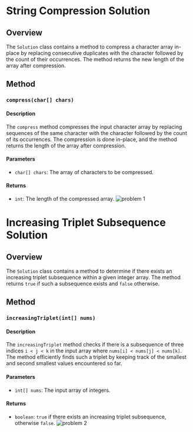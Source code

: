 # String Compression Solution

## Overview

The `Solution` class contains a method to compress a character array in-place by replacing consecutive duplicates with the character followed by the count of their occurrences. The method returns the new length of the array after compression.

## Method

### `compress(char[] chars)`

#### Description

The `compress` method compresses the input character array by replacing sequences of the same character with the character followed by the count of its occurrences. The compression is done in-place, and the method returns the length of the array after compression.

#### Parameters

- `char[] chars`: The array of characters to be compressed.

#### Returns

- `int`: The length of the compressed array.
![problem 1](https://github.com/user-attachments/assets/0122ea8c-5d79-47f4-a926-f71d3a646ae7)


# Increasing Triplet Subsequence Solution

## Overview

The `Solution` class contains a method to determine if there exists an increasing triplet subsequence within a given integer array. The method returns `true` if such a subsequence exists and `false` otherwise.

## Method

### `increasingTriplet(int[] nums)`

#### Description

The `increasingTriplet` method checks if there is a subsequence of three indices `i < j < k` in the input array where `nums[i] < nums[j] < nums[k]`. The method efficiently finds such a triplet by keeping track of the smallest and second smallest values encountered so far.

#### Parameters

- `int[] nums`: The input array of integers.

#### Returns

- `boolean`: `true` if there exists an increasing triplet subsequence, otherwise `false`.
![problem 2](https://github.com/user-attachments/assets/8def0513-dce0-404e-8b95-0bd0d15ae8d2)




